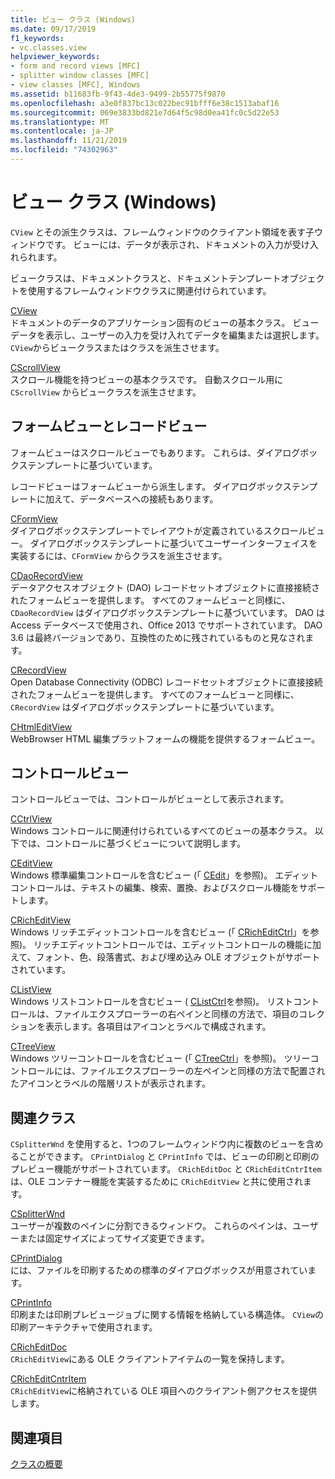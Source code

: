 ```yaml
---
title: ビュー クラス (Windows)
ms.date: 09/17/2019
f1_keywords:
- vc.classes.view
helpviewer_keywords:
- form and record views [MFC]
- splitter window classes [MFC]
- view classes [MFC], Windows
ms.assetid: b11683fb-9f43-4de3-9499-2b55775f9870
ms.openlocfilehash: a3e0f837bc13c022bec91bfff6e38c1513abaf16
ms.sourcegitcommit: 069e3833bd821e7d64f5c98d0ea41fc0c5d22e53
ms.translationtype: MT
ms.contentlocale: ja-JP
ms.lasthandoff: 11/21/2019
ms.locfileid: "74302963"
---
```

# <a name="view-classes-windows"></a>ビュー クラス (Windows)

`CView` とその派生クラスは、フレームウィンドウのクライアント領域を表す子ウィンドウです。 ビューには、データが表示され、ドキュメントの入力が受け入れられます。

ビュークラスは、ドキュメントクラスと、ドキュメントテンプレートオブジェクトを使用するフレームウィンドウクラスに関連付けられています。

[CView](../mfc/reference/cview-class.md)<br/>
ドキュメントのデータのアプリケーション固有のビューの基本クラス。 ビューデータを表示し、ユーザーの入力を受け入れてデータを編集または選択します。 `CView`からビュークラスまたはクラスを派生させます。

[CScrollView](../mfc/reference/cscrollview-class.md)<br/>
スクロール機能を持つビューの基本クラスです。 自動スクロール用に `CScrollView` からビュークラスを派生させます。

## <a name="form-and-record-views"></a>フォームビューとレコードビュー

フォームビューはスクロールビューでもあります。 これらは、ダイアログボックステンプレートに基づいています。

レコードビューはフォームビューから派生します。 ダイアログボックステンプレートに加えて、データベースへの接続もあります。

[CFormView](../mfc/reference/cformview-class.md)<br/>
ダイアログボックステンプレートでレイアウトが定義されているスクロールビュー。 ダイアログボックステンプレートに基づいてユーザーインターフェイスを実装するには、`CFormView` からクラスを派生させます。

[CDaoRecordView](../mfc/reference/cdaorecordview-class.md)<br/>
データアクセスオブジェクト (DAO) レコードセットオブジェクトに直接接続されたフォームビューを提供します。 すべてのフォームビューと同様に、`CDaoRecordView` はダイアログボックステンプレートに基づいています。 DAO は Access データベースで使用され、Office 2013 でサポートされています。 DAO 3.6 は最終バージョンであり、互換性のために残されているものと見なされます。

[CRecordView](../mfc/reference/crecordview-class.md)<br/>
Open Database Connectivity (ODBC) レコードセットオブジェクトに直接接続されたフォームビューを提供します。 すべてのフォームビューと同様に、`CRecordView` はダイアログボックステンプレートに基づいています。

[CHtmlEditView](../mfc/reference/chtmleditview-class.md)<br/>
WebBrowser HTML 編集プラットフォームの機能を提供するフォームビュー。

## <a name="control-views"></a>コントロールビュー

コントロールビューでは、コントロールがビューとして表示されます。

[CCtrlView](../mfc/reference/cctrlview-class.md)<br/>
Windows コントロールに関連付けられているすべてのビューの基本クラス。 以下では、コントロールに基づくビューについて説明します。

[CEditView](../mfc/reference/ceditview-class.md)<br/>
Windows 標準編集コントロールを含むビュー (「 [CEdit](../mfc/reference/cedit-class.md)」を参照)。 エディットコントロールは、テキストの編集、検索、置換、およびスクロール機能をサポートします。

[CRichEditView](../mfc/reference/cricheditview-class.md)<br/>
Windows リッチエディットコントロールを含むビュー (「 [CRichEditCtrl](../mfc/reference/cricheditctrl-class.md)」を参照)。 リッチエディットコントロールでは、エディットコントロールの機能に加えて、フォント、色、段落書式、および埋め込み OLE オブジェクトがサポートされています。

[CListView](../mfc/reference/clistview-class.md)<br/>
Windows リストコントロールを含むビュー ( [CListCtrl](../mfc/reference/clistctrl-class.md)を参照)。 リストコントロールは、ファイルエクスプローラーの右ペインと同様の方法で、項目のコレクションを表示します。各項目はアイコンとラベルで構成されます。

[CTreeView](../mfc/reference/ctreeview-class.md)<br/>
Windows ツリーコントロールを含むビュー (「 [CTreeCtrl](../mfc/reference/ctreectrl-class.md)」を参照)。 ツリーコントロールには、ファイルエクスプローラーの左ペインと同様の方法で配置されたアイコンとラベルの階層リストが表示されます。

## <a name="related-classes"></a>関連クラス

`CSplitterWnd` を使用すると、1つのフレームウィンドウ内に複数のビューを含めることができます。 `CPrintDialog` と `CPrintInfo` では、ビューの印刷と印刷のプレビュー機能がサポートされています。 `CRichEditDoc` と `CRichEditCntrItem` は、OLE コンテナー機能を実装するために `CRichEditView` と共に使用されます。

[CSplitterWnd](../mfc/reference/csplitterwnd-class.md)<br/>
ユーザーが複数のペインに分割できるウィンドウ。 これらのペインは、ユーザーまたは固定サイズによってサイズ変更できます。

[CPrintDialog](../mfc/reference/cprintdialog-class.md)<br/>
には、ファイルを印刷するための標準のダイアログボックスが用意されています。

[CPrintInfo](../mfc/reference/cprintinfo-structure.md)<br/>
印刷または印刷プレビュージョブに関する情報を格納している構造体。 `CView`の印刷アーキテクチャで使用されます。

[CRichEditDoc](../mfc/reference/cricheditdoc-class.md)<br/>
`CRichEditView`にある OLE クライアントアイテムの一覧を保持します。

[CRichEditCntrItem](../mfc/reference/cricheditcntritem-class.md)<br/>
`CRichEditView`に格納されている OLE 項目へのクライアント側アクセスを提供します。

## <a name="see-also"></a>関連項目

[クラスの概要](../mfc/class-library-overview.md)
